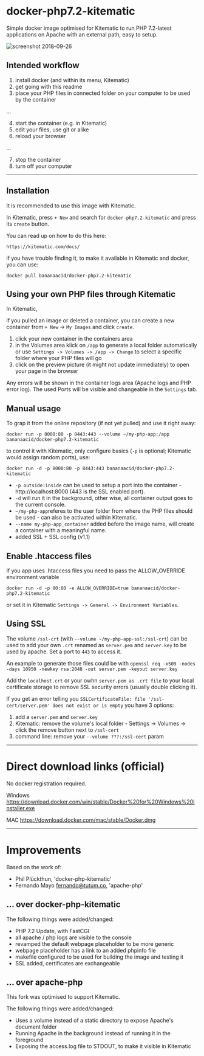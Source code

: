 # docker-php7.2-kitematic

Simple docker image optimised for Kitematic to run PHP 7.2-latest applications on Apache with an external path, easy to setup.

![screenshot 2018-09-26](https://user-images.githubusercontent.com/1894723/46049477-e043db80-c12e-11e8-9609-c5c8aa3b08b8.png)

## Intended workflow

1. install docker (and within its menu, Kitematic)
2. get going with this readme
3. place your PHP files in connected folder on your computer to be used by the container

...

4. start the container (e.g. in Kitematic)
5. edit your files, use git or alike
6. reload your browser

...

7. stop the container
8. turn off your computer

------------------------------------
## Installation

It is recommended to use this image with Kitematic.

In Kitematic, press `+ New` and search for `docker-php7.2-kitematic` and press its `create` button.

You can read up on how to do this here:

    https://kitematic.com/docs/

if you have trouble finding it, to make it available in Kitematic and docker, you can use:

	docker pull bananaacid/docker-php7.2-kitematic


Using your own PHP files through Kitematic
------------------------------------

In Kitematic, 

if you pulled an image or deleted a container, you can create a new container from `+ New` -> `My Images` and click `create`.

1. click your new container in the containers area
2. in the Volumes area klick on `/app` to generate a local folder automatically or use `Settings -> Volumes -> /app -> Change` to select a specific folder where your PHP files will go
3. click on the preview picture (it might not update immediately) to open your page in the browser

Any errors will be shown in the container logs area (Apache logs and PHP error log). The used Ports will be visible and changeable in the `Settings` tab.


Manual usage
------------------------------------

To grap it from the online repository (if not yet pulled) and use it right away:

	docker run -p 8000:80 -p 8443:443 --volume ~/my-php-app:/app  bananaacid/docker-php7.2-kitematic

to control it with Kitematic, only configure basics (`-p` is optional; Kitematic would assign random ports), use:

	docker run -d -p 8000:80 -p 8443:443 bananaacid/docker-php7.2-kitematic

* `-p outside:inside` can be used to setup a port into the container - http://localhost:8000 (443 is the SSL enabled port).
* `-d` will run it in the background, other wise, all container output goes to the current console. 
* `~/my-php-app`referes to the user folder from where the PHP files should be used - can also be activated within Kitematic. 
* `--name my-php-app_container` added before the image name, will create a container with a meaningful name.
* added SSL + SSL config (v1.1)


Enable .htaccess files
------------------------------------

If you app uses .htaccess files you need to pass the ALLOW_OVERRIDE environment variable

    docker run -d -p 80:80 -e ALLOW_OVERRIDE=true bananaacid/docker-php7.2-kitematic

or set it in Kitematic `Settings -> General -> Environment Variables`.


Using SSL
------------------------------------

The volume `/ssl-crt` (with `--volume ~/my-php-app-ssl:/ssl-crt`) can be used to add your own `.crt` renamed as `server.pem` and `server.key` to be used by apache. Set a port to `443` to access it.

An example to generate those files could be with `openssl req -x509 -nodes -days 10950 -newkey rsa:2048 -out server.pem -keyout server.key`

Add the `localhost.crt` or your owhn `server.pem as .crt file` to your local certificate storage to remove SSL security errors (usually double clicking it). 

If you get an error telling you `SSLCertificateFile: file '/ssl-cert/server.pem' does not exist or is empty` you have 3 options:
1. add a `server.pem` and `server.key`
2. Kitematic: remove the volume's local folder - Settings -> Volumes -> click the remove button next to `/ssl-cert`
3. command line: remove your `--volume ???:/ssl-cert` param

----------------------------------
# Direct download links (official)

No docker registration required.

Windows
https://download.docker.com/win/stable/Docker%20for%20Windows%20Installer.exe

MAC
https://download.docker.com/mac/stable/Docker.dmg

----------------------------------
# Improvements

Based on the work of:

* Phil Plückthun, 'docker-php-kitematic'
* Fernando Mayo <fernando@tutum.co>, 'apache-php'

... over docker-php-kitematic
----------------------------------

The following things were added/changed:

* PHP 7.2 Update, with FastCGI
* all apache / php logs are visible to the console
* revamped the default webpage placeholder to be more generic
* webpage placeholder has a link to an added phpinfo file
* makefile configured to be used for building the image and testing it
* SSL added, certificates are exchangeable



... over apache-php
----------------------------------

This fork was optimised to support Kitematic.

The following things were added/changed:

* Uses a volume instead of a static directory to expose Apache's document folder
* Running Apache in the background instead of running it in the foreground
* Exposing the access.log file to STDOUT, to make it visible in Kitematic
